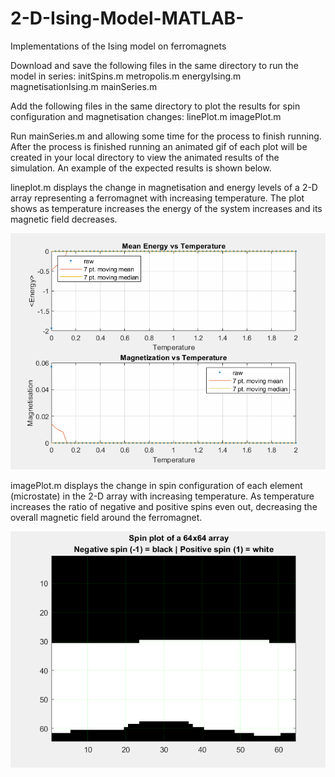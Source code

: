 # 2-D-Ising-Model-MATLAB-
Implementations of the Ising model on ferromagnets

Download and save the following files in the same directory to run the model in series:
initSpins.m
metropolis.m
energyIsing.m
magnetisationIsing.m
mainSeries.m

Add the following files in the same directory to plot the results for spin configuration and magnetisation changes:
linePlot.m
imagePlot.m

Run mainSeries.m and allowing some time for the process to finish running. After the process is finished running an animated gif of each plot will be created in your local directory to view the animated results of the simulation. An example of the expected results is shown below.


lineplot.m displays the change in magnetisation and energy levels of a 2-D array representing a ferromagnet with increasing temperature. The plot shows as temperature increases the energy of the system increases and its magnetic field decreases.


![](Magnetisation.gif)


imagePlot.m displays the change in spin configuration of each element (microstate) in the 2-D array with increasing temperature. As temperature increases the ratio of negative and positive spins even out, decreasing the overall magnetic field around the ferromagnet.


![](spin_configuration.gif)

